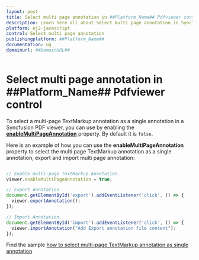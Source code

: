```yaml
---
layout: post
title: Select multi page annotation in ##Platform_Name## Pdfviewer control | Syncfusion
description: Learn here all about Select multi page annotation in Syncfusion ##Platform_Name## Pdfviewer control of Syncfusion Essential JS 2 and more.
platform: ej2-javascript
control: Select multi page annotation 
publishingplatform: ##Platform_Name##
documentation: ug
domainurl: ##DomainURL##
---
```


# Select multi page annotation in ##Platform_Name## Pdfviewer control

To select a multi-page TextMarkup annotation as a single annotation in a Syncfusion PDF viewer, you can use by enabling the [**enableMultiPageAnnotation**](https://ej2.syncfusion.com/documentation/api/pdfviewer/#enablemultipageannotation) property. By default it is `false`.

Here is an example of how you can use the **enableMultiPageAnnotation** property to select the multi page TextMarkup annotation as a single annotation, export and import multi page annotation:

```javascript

// Enable multi-page TextMarkup Annotation.
viewer.enableMultiPageAnnotation = true;

// Export Annotation
document.getElementById('export').addEventListener('click', () => {
  viewer.exportAnnotation();
});

// Import Annotation.
document.getElementById('import').addEventListener('click', () => {
  viewer.importAnnotation("Add Export annotation file content");
});

```

Find the sample [how to select multi-page TextMarkup annotation as single annotation](https://stackblitz.com/edit/1epvap-vewcbt?file=index.js)